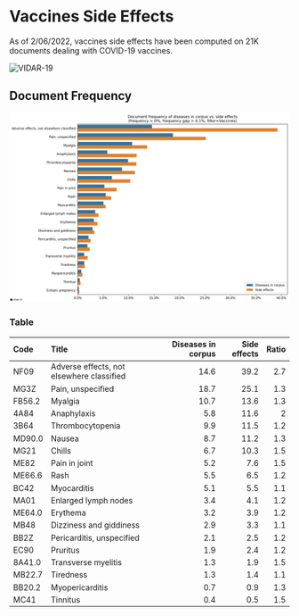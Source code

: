 # Vaccines Side Effects

As of 2/06/2022, vaccines side effects have been computed on 21K documents dealing with COVID-19 vaccines.

![VIDAR-19](https://vidar19.eu.pythonanywhere.com/assets/img/vidar_wm2.png)

## Document Frequency

![document frequency](./vaccines-side-effects.png)

### Table

| Code   | Title                                     | Diseases in corpus | Side effects | Ratio |
| :----- | :---------------------------------------- | -----------------: | -----------: | ----: |
| NF09   | Adverse effects, not elsewhere classified |               14.6 |         39.2 |   2.7 |
| MG3Z   | Pain, unspecified                         |               18.7 |         25.1 |   1.3 |
| FB56.2 | Myalgia                                   |               10.7 |         13.6 |   1.3 |
| 4A84   | Anaphylaxis                               |                5.8 |         11.6 |     2 |
| 3B64   | Thrombocytopenia                          |                9.9 |         11.5 |   1.2 |
| MD90.0 | Nausea                                    |                8.7 |         11.2 |   1.3 |
| MG21   | Chills                                    |                6.7 |         10.3 |   1.5 |
| ME82   | Pain in joint                             |                5.2 |          7.6 |   1.5 |
| ME66.6 | Rash                                      |                5.5 |          6.5 |   1.2 |
| BC42   | Myocarditis                               |                5.1 |          5.5 |   1.1 |
| MA01   | Enlarged lymph nodes                      |                3.4 |          4.1 |   1.2 |
| ME64.0 | Erythema                                  |                3.2 |          3.9 |   1.2 |
| MB48   | Dizziness and giddiness                   |                2.9 |          3.3 |   1.1 |
| BB2Z   | Pericarditis, unspecified                 |                2.1 |          2.5 |   1.2 |
| EC90   | Pruritus                                  |                1.9 |          2.4 |   1.2 |
| 8A41.0 | Transverse myelitis                       |                1.3 |          1.9 |   1.5 |
| MB22.7 | Tiredness                                 |                1.3 |          1.4 |   1.1 |
| BB20.2 | Myopericarditis                           |                0.7 |          0.9 |   1.3 |
| MC41   | Tinnitus                                  |                0.4 |          0.5 |   1.5 |
